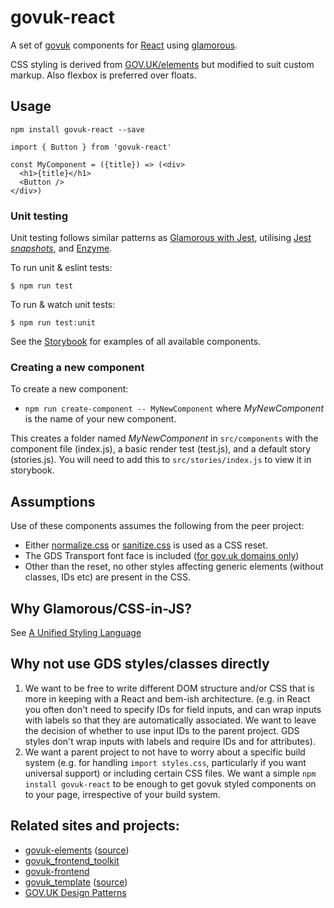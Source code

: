 # govuk-react

A set of [govuk](https://github.com/alphagov/) components for [React](https://reactjs.org) using [glamorous](https://glamorous.rocks/).

CSS styling is derived from [GOV.UK/elements](https://github.com/alphagov/govuk_elements) but modified to suit custom markup. Also flexbox is preferred over floats.

## Usage

`npm install govuk-react --save`

```
import { Button } from 'govuk-react'

const MyComponent = ({title}) => (<div>
  <h1>{title}</h1>
  <Button />
</div>)
```

### Unit testing
Unit testing follows similar patterns as [Glamorous with Jest](https://github.com/paypal/glamorous/tree/master/examples/with-jest), utilising [Jest _snapshots_](https://facebook.github.io/jest/docs/en/snapshot-testing.html), and [Enzyme](https://github.com/airbnb/enzyme).

To run unit & eslint tests:
```
$ npm run test
```

To run & watch unit tests:
```
$ npm run test:unit
```

See the [Storybook](https://penx.github.io/govuk-react) for examples of all available components.

### Creating a new component
To create a new component:
- `npm run create-component -- MyNewComponent` where _MyNewComponent_ is the name of your new component.

This creates a folder named _MyNewComponent_ in `src/components` with the component file (index.js), a basic render test (test.js), and a default story (stories.js). You will need to add this to `src/stories/index.js` to view it in storybook.

## Assumptions

Use of these components assumes the following from the peer project:

- Either [normalize.css](https://necolas.github.io/normalize.css/) or [sanitize.css](https://jonathantneal.github.io/sanitize.css/) is used as a CSS reset.
- The GDS Transport font face is included ([for gov.uk domains only](https://www.gov.uk/service-manual/design/making-your-service-look-like-govuk))
- Other than the reset, no other styles affecting generic elements (without classes, IDs etc) are present in the CSS.

## Why Glamorous/CSS-in-JS?

See [A Unified Styling Language](https://medium.com/seek-blog/a-unified-styling-language-d0c208de2660)

## Why not use GDS styles/classes directly

1. We want to be free to write different DOM structure and/or CSS that is more in keeping with a React and bem-ish architecture. (e.g. in React you often don't need to specify IDs for field inputs, and can wrap inputs with labels so that they are automatically associated. We want to leave the decision of whether to use input IDs to the parent project. GDS styles don't wrap inputs with labels and require IDs and for attributes).
2. We want a parent project to not have to worry about a specific build system (e.g. for handling `import styles.css`, particularly if you want universal support) or including certain CSS files. We want a simple `npm install govuk-react` to be enough to get govuk styled components on to your page, irrespective of your build system.

## Related sites and projects:

 - [govuk-elements](https://govuk-elements.herokuapp.com/) ([source](https://github.com/alphagov/govuk_elements/))
 - [govuk_frontend_toolkit](https://github.com/alphagov/govuk_frontend_toolkit/)
 - [govuk-frontend](https://github.com/alphagov/govuk-frontend/)
 - [govuk_template](http://alphagov.github.io/govuk_template/) ([source](https://github.com/alphagov/govuk_template))
 - [GOV.UK Design Patterns](https://www.gov.uk/service-manual/design#find-patterns)
